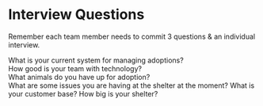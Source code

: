 # Interview Questions

Remember each team member needs to commit 3 questions & an individual interview.

What is your current system for managing adoptions?  
How good is your team with technology?  
What animals do you have up for adoption?  
What are some issues you are having at the shelter at the moment?
What is your customer base?
How big is your shelter? 
